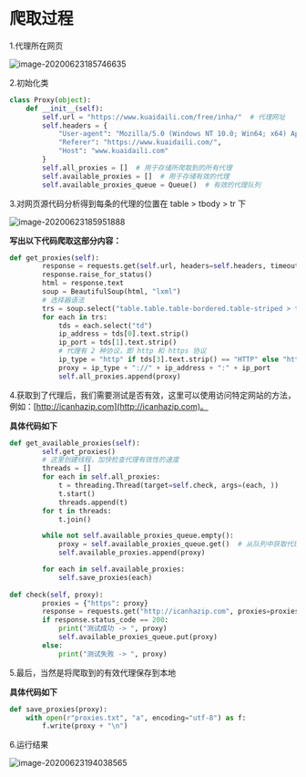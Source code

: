 # 爬取过程

1.代理所在网页

![image-20200623185746635](C:%5CUsers%5Clei%5CAppData%5CRoaming%5CTypora%5Ctypora-user-images%5Cimage-20200623185746635.png)

2.初始化类

```python
class Proxy(object):
    def __init__(self):
        self.url = "https://www.kuaidaili.com/free/inha/"  # 代理网址
        self.headers = {
            "User-agent": "Mozilla/5.0 (Windows NT 10.0; Win64; x64) AppleWebKit/537.36 (KHTML, like Gecko) Chrome/83.0.4103.106 Safari/537.36 Edg/83.0.478.54",
            "Referer": "https://www.kuaidaili.com/",
            "Host": "www.kuaidaili.com"
        }
        self.all_proxies = []  # 用于存储所爬取到的所有代理
        self.available_proxies = []  # 用于存储有效的代理
        self.available_proxies_queue = Queue()  # 有效的代理队列
```

3.对网页源代码分析得到每条的代理的位置在 table > tbody > tr 下

![image-20200623185951888](C:%5CUsers%5Clei%5CAppData%5CRoaming%5CTypora%5Ctypora-user-images%5Cimage-20200623185951888.png)

**写出以下代码爬取这部分内容：**

```python
def get_proxies(self):
        response = requests.get(self.url, headers=self.headers, timeout=5)
        response.raise_for_status()
        html = response.text
        soup = BeautifulSoup(html, "lxml")
        # 选择器语法
        trs = soup.select("table.table.table-bordered.table-striped > tbody tr")
        for each in trs:
            tds = each.select("td")
            ip_address = tds[0].text.strip()
            ip_port = tds[1].text.strip()
            # 代理有 2 种协议，即 http 和 https 协议
            ip_type = "http" if tds[3].text.strip() == "HTTP" else "https"
            proxy = ip_type + "://" + ip_address + ":" + ip_port
            self.all_proxies.append(proxy)
```

4.获取到了代理后，我们需要测试是否有效，这里可以使用访问特定网站的方法，例如：[http://icanhazip.com](http://icanhazip.com)。

**具体代码如下**

```python
def get_available_proxies(self):
        self.get_proxies()
        # 这里创建线程，加快检查代理有效性的速度
        threads = []
        for each in self.all_proxies:
            t = threading.Thread(target=self.check, args=(each, ))
            t.start()
            threads.append(t)
        for t in threads:
            t.join()

        while not self.available_proxies_queue.empty():
            proxy = self.available_proxies_queue.get()	# 从队列中获取代理
            self.available_proxies.append(proxy)

        for each in self.available_proxies:
            self.save_proxies(each)
            
def check(self, proxy):
        proxies = {"https": proxy}
        response = requests.get("http://icanhazip.com", proxies=proxies)
        if response.status_code == 200:
            print("测试成功 -> ", proxy)
            self.available_proxies_queue.put(proxy)
        else:
            print("测试失败 -> ", proxy)
```

5.最后，当然是将爬取到的有效代理保存到本地

**具体代码如下**

```python
def save_proxies(proxy):
    with open(r"proxies.txt", "a", encoding="utf-8") as f:
        f.write(proxy + "\n")
```

6.运行结果

![image-20200623194038565](C:%5CUsers%5Clei%5CAppData%5CRoaming%5CTypora%5Ctypora-user-images%5Cimage-20200623194038565.png)

